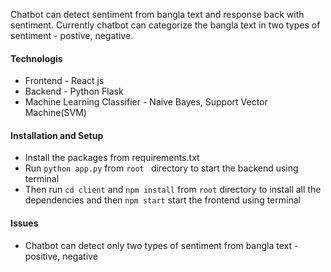 Chatbot can detect sentiment from bangla text and response back with sentiment. Currently chatbot can categorize the bangla text in two types of sentiment - postive, negative.

#### Technologis
* Frontend - React js
* Backend - Python Flask
* Machine Learning Classifier - Naive Bayes, Support Vector Machine(SVM)

#### Installation and Setup
* Install the packages from requirements.txt
* Run ```python app.py``` from ```root ``` directory to start the backend using terminal
* Then run ```cd client``` and ```npm install``` from ```root``` directory to install all the dependencies and then ```npm start``` start the frontend using terminal

#### Issues
* Chatbot can detect only two types of sentiment from bangla text - positive, negative
